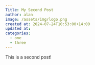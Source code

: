 ```yaml
---
Title: My Second Post
author: alan
image: /assets/img/logo.png
created at: 2024-07-24T10:53:00+14:00
updated at:
categories:
  - one
  - three
---
```


This is a second post!